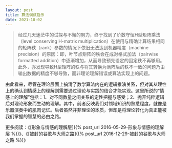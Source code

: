 ```yaml
---
layout: post
title: 算法调试启示
date: 2021-10-02
---
```


> 经过几天迷茫中的试探与不懈的努力，终于找到了阶数守恒H型矩阵乘法（level conserving H-matrix multiplication）在使用与精确计算结果相同的矩阵秩（rank）参数的情况下依旧无法达到机器精度（machine precision）的原因：即，叶节点矩阵的秩会在成对格式加法（pairwise formatted addition）中逐渐增加，从而导致预先设定的固定秩不再够用。此外，亦发现导致H型矩阵的秩与将其转换为满阵后的秩不一致的问题乃由输出数据的精度不够导致，而非理论理解错误或算法实现上的问题。

由此看来，尽管在理论层面上搞清了数学算法内在的逻辑推演关系，但对其从理性上的确认到情感上的理解则需要通过理论与实践的结合才能实现。这里所说的“情感上的理解”包括：1、对不同数量之间关系的定性把握与感受；2、抛开纯粹逻辑后对理论形象而生动的理解。其中，前者反映我们对领域知识的熟悉程度，就像是乐器演奏中的肌肉记忆。后者虽然并非理论的本质，但却是将理论转化为真正能被我们掌握的智慧的必由之路。

更多阅读：《[形象与情感的理解层]({% post_url 2016-05-29-形象与情感的理解层 %})》、《[被封的谷歌与大师之路]({% post_url 2016-12-29-被封的谷歌与大师之路 %})》
